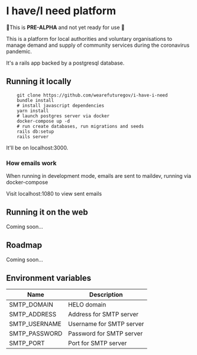 # I have/I need platform

🚨This is **PRE-ALPHA** and not yet ready for use 🚨

This is a platform for local authorities and voluntary organisations to manage demand and supply of community services during the coronavirus pandemic.

It's a rails app backed by a postgresql database.

## Running it locally

```
    git clone https://github.com/wearefuturegov/i-have-i-need
    bundle install
    # install javascript dependencies
    yarn install
    # launch postgres server via docker
    docker-compose up -d
    # run create databases, run migrations and seeds
    rails db:setup
    rails server
```

It'll be on localhost:3000.
    
### How emails work
When running in development mode, emails are sent to maildev, running via docker-compose

Visit localhost:1080 to view sent emails

## Running it on the web

Coming soon...

## Roadmap

Coming soon...

## Environment variables

| Name          | Description              |
|---------------|--------------------------|
| SMTP_DOMAIN   | HELO domain              |
| SMTP_ADDRESS  | Address for SMTP server  |
| SMTP_USERNAME | Username for SMTP server |
| SMTP_PASSWORD | Password for SMTP server |
| SMTP_PORT     | Port for SMTP server     |
